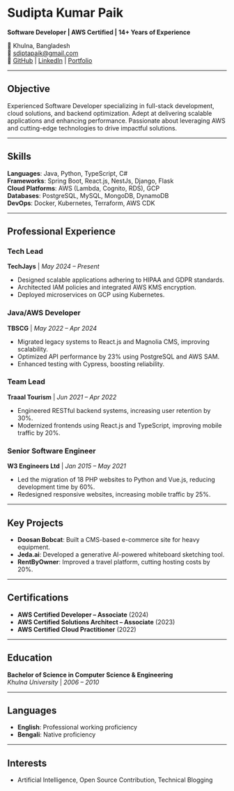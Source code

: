 # **Sudipta Kumar Paik**

**Software Developer | AWS Certified | 14+ Years of Experience**

📍 Khulna, Bangladesh  
📧 [sdiptapaik@gmail.com](mailto:sdiptapaik@gmail.com)  
🔗 [GitHub](https://github.com/skpaik) | [LinkedIn](https://www.linkedin.com/in/skpaik) | [Portfolio](https://skpaik.github.io/)  

---

## **Objective**

Experienced Software Developer specializing in full-stack development, cloud solutions, and backend optimization. Adept at delivering scalable applications and enhancing performance. Passionate about leveraging AWS and cutting-edge technologies to drive impactful solutions.

---

## **Skills**

**Languages**: Java, Python, TypeScript, C#  
**Frameworks**: Spring Boot, React.js, NestJs, Django, Flask  
**Cloud Platforms**: AWS (Lambda, Cognito, RDS), GCP  
**Databases**: PostgreSQL, MySQL, MongoDB, DynamoDB  
**DevOps**: Docker, Kubernetes, Terraform, AWS CDK  

---

## **Professional Experience**

### **Tech Lead**  
**TechJays** | *May 2024 – Present*  
- Designed scalable applications adhering to HIPAA and GDPR standards.  
- Architected IAM policies and integrated AWS KMS encryption.  
- Deployed microservices on GCP using Kubernetes.  

### **Java/AWS Developer**  
**TBSCG** | *May 2022 – Apr 2024*  
- Migrated legacy systems to React.js and Magnolia CMS, improving scalability.  
- Optimized API performance by 23% using PostgreSQL and AWS SAM.  
- Enhanced testing with Cypress, boosting reliability.  

### **Team Lead**  
**Traaal Tourism** | *Jun 2021 – Apr 2022*  
- Engineered RESTful backend systems, increasing user retention by 30%.  
- Modernized frontends using React.js and TypeScript, improving mobile traffic by 20%.  

### **Senior Software Engineer**  
**W3 Engineers Ltd** | *Jan 2015 – May 2021*  
- Led the migration of 18 PHP websites to Python and Vue.js, reducing development time by 60%.  
- Redesigned responsive websites, increasing mobile traffic by 25%.  

---

## **Key Projects**

- **Doosan Bobcat**: Built a CMS-based e-commerce site for heavy equipment.  
- **Jeda.ai**: Developed a generative AI-powered whiteboard sketching tool.  
- **RentByOwner**: Improved a travel platform, cutting hosting costs by 20%.  

---

## **Certifications**

- **AWS Certified Developer – Associate** (2024)  
- **AWS Certified Solutions Architect – Associate** (2023)  
- **AWS Certified Cloud Practitioner** (2022)  

---

## **Education**

**Bachelor of Science in Computer Science & Engineering**  
*Khulna University* | *2006 – 2010*  

---

## **Languages**

- **English**: Professional working proficiency  
- **Bengali**: Native proficiency  

---

## **Interests**

- Artificial Intelligence, Open Source Contribution, Technical Blogging  

